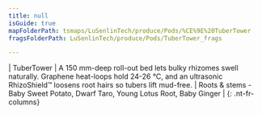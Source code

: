 ```yaml
---
title: null
isGuide: true
mapFolderPath: tsmaps/LuSenlinTech/produce/Pods/%CE%9E%20TuberTower
fragsFolderPath: LuSenlinTech/produce/Pods/TuberTower_frags

---
```



<!-- tsGuideRenderComment {"guide":{"id":"xVfxNX1Oe","path":"LuSenlinTech/produce/Pods","fragmentFolderPath":"LuSenlinTech/produce/Pods/TuberTower_frags"},"fragment":{"id":"xVfxNX1Oe","topLevelMapKey":"wkPL1J00M3","mapKeyChain":"wkPL1J00M3","guideID":"xVfxNX0Nc","guidePath":"c:/GitHub/MuddySpud/MuddySpud.github.io/tsmaps/LuSenlinTech/produce/Pods/TuberTower.tspod","chartKey":"wkPL1J00M3","isLeaf":false,"options":[{"id":"xVfxNc2Cz","option":"TuberTower details","order":1,"isAncillary":true}]}} -->

| TuberTower | A 150 mm-deep roll-out bed lets bulky rhizomes swell naturally. Graphene heat-loops hold 24-26 °C, and an ultrasonic RhizoShield™ loosens root hairs so tubers lift mud-free. | Roots & stems - Baby Sweet Potato, Dwarf Taro, Young Lotus Root, Baby Ginger |
{: .nt-fr-columns}
